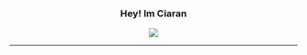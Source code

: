 <h3 align="center">
  Hey! Im Ciaran
</h3>
<div align="center" margin-top="1px">
  <a href="https://discord.com/users/384023748531060737">
     <img src="https://img.shields.io/badge/Discord-7289DA?style=for-the-badge&logo=discord&logoColor=white" />
  </a>
</div>


---
